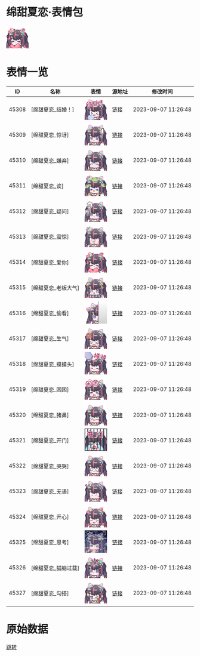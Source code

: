 # 绵甜夏恋·表情包

<img src="./cover.png" height="60" alt="cover" />

# 表情一览

|ID|名称|表情|源地址|修改时间|
|----|----|----|----|----|
|45308|[绵甜夏恋_结婚！]|<img src="./pic/045308_%5B绵甜夏恋_结婚！%5D.png" height="60" alt="结婚！"/>|[链接](https://i0.hdslb.com/bfs/garb/item/e39d52c586cf9d82cfaf428880eea58ae57530db.png)|2023-09-07 11:26:48|
|45309|[绵甜夏恋_惊讶]|<img src="./pic/045309_%5B绵甜夏恋_惊讶%5D.png" height="60" alt="惊讶"/>|[链接](https://i0.hdslb.com/bfs/garb/item/5a35de8ac2e57e6e8bfba8ca76dcb3b3fad5e4f0.png)|2023-09-07 11:26:48|
|45310|[绵甜夏恋_嫌弃]|<img src="./pic/045310_%5B绵甜夏恋_嫌弃%5D.png" height="60" alt="嫌弃"/>|[链接](https://i0.hdslb.com/bfs/garb/item/eb610969b3d88c28e68321802733dae355b945cb.png)|2023-09-07 11:26:48|
|45311|[绵甜夏恋_诶]|<img src="./pic/045311_%5B绵甜夏恋_诶%5D.png" height="60" alt="诶"/>|[链接](https://i0.hdslb.com/bfs/garb/item/61f7fdcc74f6479316d2aa46cce9e72da7670b3e.png)|2023-09-07 11:26:48|
|45312|[绵甜夏恋_疑问]|<img src="./pic/045312_%5B绵甜夏恋_疑问%5D.png" height="60" alt="疑问"/>|[链接](https://i0.hdslb.com/bfs/garb/item/e40e7cce8cb78ccba17c48a6b246cf4c5f3e20b3.png)|2023-09-07 11:26:48|
|45313|[绵甜夏恋_震惊]|<img src="./pic/045313_%5B绵甜夏恋_震惊%5D.png" height="60" alt="震惊"/>|[链接](https://i0.hdslb.com/bfs/garb/item/895bf56c9875a2e8d49f141f4fbe893a7c8c9fa4.png)|2023-09-07 11:26:48|
|45314|[绵甜夏恋_爱你]|<img src="./pic/045314_%5B绵甜夏恋_爱你%5D.png" height="60" alt="爱你"/>|[链接](https://i0.hdslb.com/bfs/garb/item/9869199c7d31f9e736ec0c2ba162a8a4e2e7d01a.png)|2023-09-07 11:26:48|
|45315|[绵甜夏恋_老板大气]|<img src="./pic/045315_%5B绵甜夏恋_老板大气%5D.png" height="60" alt="老板大气"/>|[链接](https://i0.hdslb.com/bfs/garb/item/44d845de115ebedbe926fdaadb3f901223af45cc.png)|2023-09-07 11:26:48|
|45316|[绵甜夏恋_偷看]|<img src="./pic/045316_%5B绵甜夏恋_偷看%5D.png" height="60" alt="偷看"/>|[链接](https://i0.hdslb.com/bfs/garb/item/a9f9a15df15c4077f64183d4a3be52fb7d60e368.png)|2023-09-07 11:26:48|
|45317|[绵甜夏恋_生气]|<img src="./pic/045317_%5B绵甜夏恋_生气%5D.png" height="60" alt="生气"/>|[链接](https://i0.hdslb.com/bfs/garb/item/de563ecc3e980cd329042ffce5d8d3e8542bb1b9.png)|2023-09-07 11:26:48|
|45318|[绵甜夏恋_摸摸头]|<img src="./pic/045318_%5B绵甜夏恋_摸摸头%5D.png" height="60" alt="摸摸头"/>|[链接](https://i0.hdslb.com/bfs/garb/item/79dfed28641d514bc83f606c4e8aae40d64eeb87.png)|2023-09-07 11:26:48|
|45319|[绵甜夏恋_困困]|<img src="./pic/045319_%5B绵甜夏恋_困困%5D.png" height="60" alt="困困"/>|[链接](https://i0.hdslb.com/bfs/garb/item/e05d68851d37669fd8d9215ad74358243f845d9d.png)|2023-09-07 11:26:48|
|45320|[绵甜夏恋_猪鼻]|<img src="./pic/045320_%5B绵甜夏恋_猪鼻%5D.png" height="60" alt="猪鼻"/>|[链接](https://i0.hdslb.com/bfs/garb/item/42ac9fe85d86fb495695ce5eae895ef4e1181664.png)|2023-09-07 11:26:48|
|45321|[绵甜夏恋_开门]|<img src="./pic/045321_%5B绵甜夏恋_开门%5D.png" height="60" alt="开门"/>|[链接](https://i0.hdslb.com/bfs/garb/item/08472154ec6a4ecb8b100ec560cd66dc12e17098.png)|2023-09-07 11:26:48|
|45322|[绵甜夏恋_哭哭]|<img src="./pic/045322_%5B绵甜夏恋_哭哭%5D.png" height="60" alt="哭哭"/>|[链接](https://i0.hdslb.com/bfs/garb/item/f7e5a9472a51e46ceab3787e3e0da92d88fcdd00.png)|2023-09-07 11:26:48|
|45323|[绵甜夏恋_无语]|<img src="./pic/045323_%5B绵甜夏恋_无语%5D.png" height="60" alt="无语"/>|[链接](https://i0.hdslb.com/bfs/garb/item/361a6d95acbc48e22112dbf3b03f6a0fc2e2c358.png)|2023-09-07 11:26:48|
|45324|[绵甜夏恋_开心]|<img src="./pic/045324_%5B绵甜夏恋_开心%5D.png" height="60" alt="开心"/>|[链接](https://i0.hdslb.com/bfs/garb/item/a222d0ab7f42b6dab513a4dc8999d4e635c7e890.png)|2023-09-07 11:26:48|
|45325|[绵甜夏恋_思考]|<img src="./pic/045325_%5B绵甜夏恋_思考%5D.png" height="60" alt="思考"/>|[链接](https://i0.hdslb.com/bfs/garb/item/d6a933045b1e38eeb31167cc8df4cec5697834ff.png)|2023-09-07 11:26:48|
|45326|[绵甜夏恋_猫脑过载]|<img src="./pic/045326_%5B绵甜夏恋_猫脑过载%5D.png" height="60" alt="猫脑过载"/>|[链接](https://i0.hdslb.com/bfs/garb/item/45dfb0546a0b2bb645e61302decaf4cc6426512f.png)|2023-09-07 11:26:48|
|45327|[绵甜夏恋_勾搭]|<img src="./pic/045327_%5B绵甜夏恋_勾搭%5D.png" height="60" alt="勾搭"/>|[链接](https://i0.hdslb.com/bfs/garb/item/184e112d3775d3353d5f59a6800fb8cca29089cc.png)|2023-09-07 11:26:48|

# 原始数据

[跳转](./raw.json)

